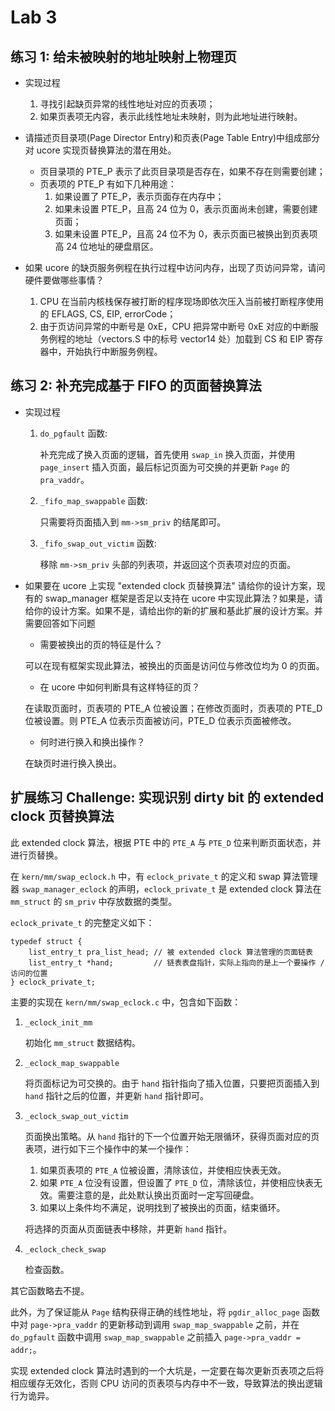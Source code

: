 # Lab 3

## 练习 1: 给未被映射的地址映射上物理页

* 实现过程

    1. 寻找引起缺页异常的线性地址对应的页表项；
    2. 如果页表项无内容，表示此线性地址未映射，则为此地址进行映射。

* 请描述页目录项(Page Director Entry)和页表(Page Table Entry)中组成部分对 ucore 实现页替换算法的潜在用处。

    * 页目录项的 PTE_P 表示了此页目录项是否存在，如果不存在则需要创建；
    * 页表项的 PTE_P 有如下几种用途：
        1. 如果设置了 PTE_P，表示页面存在内存中；
        2. 如果未设置 PTE_P，且高 24 位为 0，表示页面尚未创建，需要创建页面；
        3. 如果未设置 PTE_P，且高 24 位不为 0，表示页面已被换出到页表项高 24 位地址的硬盘扇区。

* 如果 ucore 的缺页服务例程在执行过程中访问内存，出现了页访问异常，请问硬件要做哪些事情？

    1. CPU 在当前内核栈保存被打断的程序现场即依次压入当前被打断程序使用的 EFLAGS, CS, EIP, errorCode；
    2. 由于页访问异常的中断号是 0xE，CPU 把异常中断号 0xE 对应的中断服务例程的地址（vectors.S 中的标号 vector14 处）加载到 CS 和 EIP 寄存器中，开始执行中断服务例程。

## 练习 2: 补充完成基于 FIFO 的页面替换算法

* 实现过程

    1. `do_pgfault` 函数:
        
        补充完成了换入页面的逻辑，首先使用 `swap_in` 换入页面，并使用 `page_insert` 插入页面，最后标记页面为可交换的并更新 `Page` 的 `pra_vaddr`。
        
    2. `_fifo_map_swappable` 函数:
        
        只需要将页面插入到 `mm->sm_priv` 的结尾即可。
        
    3. `_fifo_swap_out_victim` 函数:
    
        移除 `mm->sm_priv` 头部的列表项，并返回这个页表项对应的页面。

* 如果要在 ucore 上实现 "extended clock 页替换算法" 请给你的设计方案，现有的 swap_manager 框架是否足以支持在 ucore 中实现此算法？如果是，请给你的设计方案。如果不是，请给出你的新的扩展和基此扩展的设计方案。并需要回答如下问题

    * 需要被换出的页的特征是什么？

    可以在现有框架实现此算法，被换出的页面是访问位与修改位均为 0 的页面。
    
    * 在 ucore 中如何判断具有这样特征的页？

    在读取页面时，页表项的 PTE_A 位被设置；在修改页面时，页表项的 PTE_D 位被设置。则 PTE_A 位表示页面被访问，PTE_D 位表示页面被修改。
    
    * 何时进行换入和换出操作？

    在缺页时进行换入换出。

## 扩展练习 Challenge: 实现识别 dirty bit 的 extended clock 页替换算法

此 extended clock 算法，根据 PTE 中的 `PTE_A` 与 `PTE_D` 位来判断页面状态，并进行页替换。

在 `kern/mm/swap_eclock.h` 中，有 `eclock_private_t` 的定义和 swap 算法管理器 `swap_manager_eclock` 的声明，`eclock_private_t` 是 extended clock 算法在 `mm_struct` 的 `sm_priv` 中存放数据的类型。

`eclock_private_t` 的完整定义如下：

    typedef struct {
        list_entry_t pra_list_head; // 被 extended clock 算法管理的页面链表
        list_entry_t *hand;         // 链表表盘指针，实际上指向的是上一个要操作 / 访问的位置
    } eclock_private_t;

主要的实现在 `kern/mm/swap_eclock.c` 中，包含如下函数：

1. `_eclock_init_mm`

    初始化 `mm_struct` 数据结构。

2. `_eclock_map_swappable`

    将页面标记为可交换的。由于 `hand` 指针指向了插入位置，只要把页面插入到 `hand` 指针之后的位置，并更新 `hand` 指针即可。

3. `_eclock_swap_out_victim`

    页面换出策略。从 `hand` 指针的下一个位置开始无限循环，获得页面对应的页表项，进行如下三个操作中的某一个操作：
    
    1. 如果页表项的 `PTE_A` 位被设置，清除该位，并使相应快表无效。
    2. 如果 `PTE_A` 位没有设置，但设置了 `PTE_D` 位，清除该位，并使相应快表无效。需要注意的是，此处默认换出页面时一定写回硬盘。
    3. 如果以上条件均不满足，说明找到了被换出的页面，结束循环。

    将选择的页面从页面链表中移除，并更新 `hand` 指针。

4. `_eclock_check_swap`
    
    检查函数。

其它函数略去不提。

此外，为了保证能从 `Page` 结构获得正确的线性地址，将 `pgdir_alloc_page` 函数中对 `page->pra_vaddr` 的更新移动到调用 `swap_map_swappable` 之前，并在 `do_pgfault` 函数中调用 `swap_map_swappable` 之前插入 `page->pra_vaddr = addr;`。

实现 extended clock 算法时遇到的一个大坑是，一定要在每次更新页表项之后将相应缓存无效化，否则 CPU 访问的页表项与内存中不一致，导致算法的换出逻辑行为诡异。
